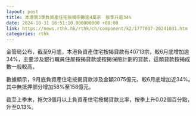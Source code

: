 ```yaml
---
layout: post
title: 本港第3季負資產住宅按揭宗數逾4萬宗　按季升逾34%　
date: 2024-10-31 16:51:10.000000000 +08:00
link: https://news.rthk.hk/rthk/ch/component/k2/1777037-20241031.htm
categories: rthk
---
```


金管局公布，截至9月底，本港負資產住宅按揭貸款有40713宗，較6月底增加逾34%，主要涉及銀行職員住屋按揭貸款或按揭保險計劃的貸款，這類貸款按揭成數一般較高。

數據顯示，9月底負資產住宅按揭貸款涉及金額2075億元，較6月底增加近34%。其中無抵押部分增加58%至158億元。

截至上季末，拖欠3個月以上負資產住宅按揭貸款比率，按季上升0.02個百分點，升至0.13%。
